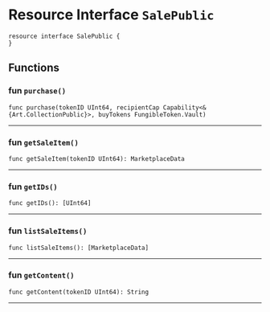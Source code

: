 # Resource Interface `SalePublic`

```cadence
resource interface SalePublic {
}
```

## Functions

### fun `purchase()`

```cadence
func purchase(tokenID UInt64, recipientCap Capability<&{Art.CollectionPublic}>, buyTokens FungibleToken.Vault)
```

---

### fun `getSaleItem()`

```cadence
func getSaleItem(tokenID UInt64): MarketplaceData
```

---

### fun `getIDs()`

```cadence
func getIDs(): [UInt64]
```

---

### fun `listSaleItems()`

```cadence
func listSaleItems(): [MarketplaceData]
```

---

### fun `getContent()`

```cadence
func getContent(tokenID UInt64): String
```

---
